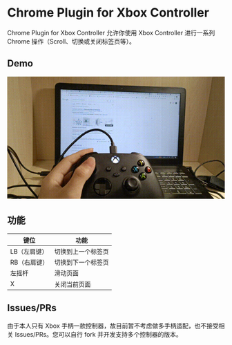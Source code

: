 # Chrome Plugin for Xbox Controller

Chrome Plugin for Xbox Controller 允许你使用 Xbox Controller 进行一系列 Chrome 操作（Scroll、切换或关闭标签页等）。

## Demo

![动图展示](.github/demo.gif)

## 功能

| 键位         | 功能               |
| ------------ | ------------------ |
| LB（左肩键） | 切换到上一个标签页 |
| RB（右肩键） | 切换到下一个标签页 |
| 左摇杆       | 滑动页面           |
| X            | 关闭当前页面       |

## Issues/PRs

由于本人只有 Xbox 手柄一款控制器，故目前暂不考虑做多手柄适配，也不接受相关 Issues/PRs。您可以自行 fork 并开发支持多个控制器的版本。
